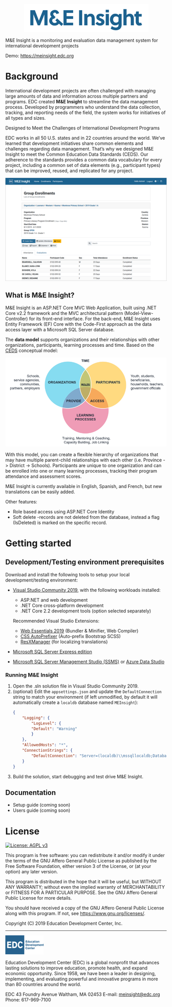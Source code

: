 <p align="center"><img src="Docs/images/MEInsightLogo.png"></p>

M&E Insight is a monitoring and evaluation data management system for international development projects

Demo: https://meinsight.edc.org

# Background
International development projects are often challenged with managing large amounts of data and information across multiple partners and programs. EDC created **M&E Insight** to streamline the data management process. Developed by programmers who understand the data collection, tracking, and reporting needs of the field, the system works for initiatives of all types and sizes.

Designed to Meet the Challenges of International Development Programs

EDC works in all 50 U.S. states and in 22 countries around the world. We’ve learned that development initiatives share common elements and challenges regarding data management. That’s why we designed M&E Insight to meet the Common Education Data Standards (CEDS). Our adherence to the standards provides a common data vocabulary for every project, including a common set of data elements (e.g., participant types) that can be improved, reused, and replicated for any project.

![M&E Insight application screenshot](Docs/images/ssEnrollments.png "Group Enrollments screenshot (the names displayed here are fictitious)")

## What is M&E Insight?
M&E Insight is an ASP.NET Core MVC Web Application, built using .NET Core v2.2 framework and the MVC architectural pattern (Model-View-Controller) for its front-end interface. For the back-end, M&E Insight uses Entity Framework (EF) Core with the Code-First approach as the data access layer with a Microsoft SQL Server database.

The **data model** supports organizations and their relationships with other organizations, participants, learning processes and time. Based on the [CEDS](https://ceds.ed.gov/dataModel.aspx) conceptual model:

![M&E Insight application screenshot](Docs/images/ConceptualModel.png)  

With this model, you can create a flexible hierarchy of organizations that may have multiple parent-child relationships with each other (i.e. Province -> District -> Schools). Participants are unique to one organization and can be enrolled into one or many learning processes, tracking their program attendance and assessment scores.

M&E Insight is currently available in English, Spanish, and French, but new translations can be easily added.

Other features:
*  Role based access using ASP.NET Core Identity
*  Soft delete -records are not deleted from the database, instead a flag (IsDeleted) is marked on the specific record.

# Getting started

## Development/Testing environment prerequisites
Download and install the following tools to setup your local development/testing environment:
* [Visual Studio Community 2019](https://visualstudio.microsoft.com/vs/community/), with the following workloads installed:
  * ASP.NET and web development
  * .NET Core cross-platform development
  * .NET Core 2.2 development tools (option selected separately)
    
   Recommended Visual Studio Extensions:
    * [Web Essentials 2019](https://marketplace.visualstudio.com/items?itemName=MadsKristensen.WebEssentials2019) (Bundler & Minifier, Web Compiler)
    * [CSS AutoPrefixer](https://marketplace.visualstudio.com/items?itemName=MadsKristensen.CSSAutoPrefixer) (Auto-prefix Bootstrap SCSS)
    * [ResXManager](https://marketplace.visualstudio.com/items?itemName=TomEnglert.ResXManager) (for localizing translations)

* [Microsoft SQL Server Express edition](https://www.microsoft.com/en-us/sql-server/sql-server-editions-express)
* [Microsoft SQL Server Management Studio (SSMS)](https://docs.microsoft.com/en-us/sql/ssms/download-sql-server-management-studio-ssms?view=sql-server-2017) or [Azure Data Studio](https://docs.microsoft.com/en-us/sql/azure-data-studio/download?view=sql-server-2017) 

### Running M&E Insight
1. Open the .sln solution file in Visual Studio Community 2019.
2. (optional) Edit the `appsettings.json` and update the `DefaultConnection` string to match your environment (if left unmodified, by default it will automatically create a `localdb` database named `MEInsight`): 
    ```json 
    {
        "Logging": {
            "LogLevel": {
            "Default": "Warning"
            }
        },
        "AllowedHosts": "*",
        "ConnectionStrings": {
            "DefaultConnection": "Server=(localdb)\\mssqllocaldb;Database=MEInsight;Trusted_Connection=True;MultipleActiveResultSets=true"
        }
    } 

    ```
3. Build the solution, start debugging and test drive M&E Insight.

## Documentation
* Setup guide (coming soon)
* Users guide (coming soon)


# License
[![License: AGPL v3](https://img.shields.io/badge/License-AGPL%20v3-blue.svg)](LICENSE)

This program is free software: you can redistribute it and/or modify it under the terms of the GNU Affero General Public License as published by the Free Software Foundation, either version 3 of the License, or (at your option) any later version.

This program is distributed in the hope that it will be useful, but WITHOUT ANY WARRANTY; without even the implied warranty of MERCHANTABILITY or FITNESS FOR A PARTICULAR PURPOSE. See the GNU Affero General Public License for more details.

You should have received a copy of the GNU Affero General Public License along with this program. If not, see <https://www.gnu.org/licenses/>.


Copyright (C) 2019 Education Development Center, Inc.

---

<img src="Docs/images/EDCLogo.png" width=120px></p>
Education Development Center (EDC) is a global nonprofit that advances lasting solutions to improve education, promote health, and expand economic opportunity. Since 1958, we have been a leader in designing, implementing, and evaluating powerful and innovative programs in more than 80 countries around the world.

EDC 43 Foundry Avenue Waltham, MA 02453
E-mail: meinsight@edc.org
Phone: 617-969-7100



